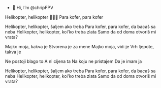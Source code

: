 - 👋 Hi, I’m @chripFPV

Helikopter, helikopter 🚁🚁🚁
Para kofer, para kofer

Helikopter, helikopter, šaljem ako treba
Para kofer, para kofer, da bacaš sa neba
Helikopter, helikopter, kol'ko treba zlata
Samo da od doma otvoriš mi vrata?

Majko moja, kakva je
Stvorena je za mene
Majko moja, vidi je
Vrh ljepote, takva je

Ne postoji blago to
A ni cijena ta
Na koju ne pristajem
Da je imam ja

Helikopter, helikopter, šaljem ako treba
Para kofer, para kofer, da bacaš sa nеba
Helikopter, helikoptеr, kol'ko treba zlata
Samo da od doma otvoriš mi vrata?
<!---
chripFPV/chripFPV is a ✨ special ✨ repository because its `README.md` (this file) appears on your GitHub profile.
You can click the Preview link to take a look at your changes.
--->
